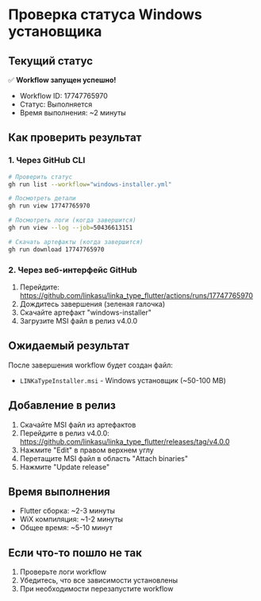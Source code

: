 # Проверка статуса Windows установщика

## Текущий статус

✅ **Workflow запущен успешно!**

- Workflow ID: 17747765970
- Статус: Выполняется
- Время выполнения: ~2 минуты

## Как проверить результат

### 1. Через GitHub CLI

```bash
# Проверить статус
gh run list --workflow="windows-installer.yml"

# Посмотреть детали
gh run view 17747765970

# Посмотреть логи (когда завершится)
gh run view --log --job=50436613151

# Скачать артефакты (когда завершится)
gh run download 17747765970
```

### 2. Через веб-интерфейс GitHub

1. Перейдите: https://github.com/linkasu/linka_type_flutter/actions/runs/17747765970
2. Дождитесь завершения (зеленая галочка)
3. Скачайте артефакт "windows-installer"
4. Загрузите MSI файл в релиз v4.0.0

## Ожидаемый результат

После завершения workflow будет создан файл:
- `LINKaTypeInstaller.msi` - Windows установщик (~50-100 MB)

## Добавление в релиз

1. Скачайте MSI файл из артефактов
2. Перейдите в релиз v4.0.0: https://github.com/linkasu/linka_type_flutter/releases/tag/v4.0.0
3. Нажмите "Edit" в правом верхнем углу
4. Перетащите MSI файл в область "Attach binaries"
5. Нажмите "Update release"

## Время выполнения

- Flutter сборка: ~2-3 минуты
- WiX компиляция: ~1-2 минуты
- Общее время: ~5-10 минут

## Если что-то пошло не так

1. Проверьте логи workflow
2. Убедитесь, что все зависимости установлены
3. При необходимости перезапустите workflow
